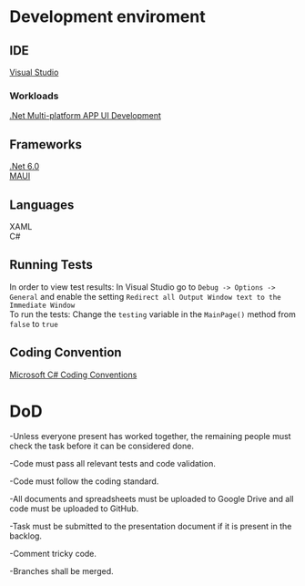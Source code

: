# Development enviroment<br>

## IDE<br>
[Visual Studio](https://learn.microsoft.com/en-us/visualstudio/windows/?view=vs-2022)

### Workloads
[.Net Multi-platform APP UI Development](https://dotnet.microsoft.com/en-us/apps/maui)

## Frameworks<br>
[.Net 6.0](https://learn.microsoft.com/en-us/dotnet/fundamentals/)<br>
[MAUI](https://learn.microsoft.com/en-us/dotnet/maui/?view=net-maui-6.0)<br> 

## Languages<br>
XAML<br>
C#

## Running Tests<br>
In order to view test results: In Visual Studio go to `Debug -> Options -> General` and enable the setting `Redirect all Output Window text to the Immediate Window`<br>
To run the tests: Change the `testing` variable in the `MainPage()` method from `false` to `true`<br>

## Coding Convention
[Microsoft C# Coding Conventions](https://learn.microsoft.com/en-us/dotnet/csharp/fundamentals/coding-style/coding-conventions)

# DoD

-Unless everyone present has worked together, the remaining people must check the task before it can be considered done.

-Code must pass all relevant tests and code validation.

-Code must follow the coding standard.

-All documents and spreadsheets must be uploaded to Google Drive and all code must be uploaded to GitHub.  

-Task must be submitted to the presentation document if it is present in the backlog.

-Comment tricky code.

-Branches shall be merged.
